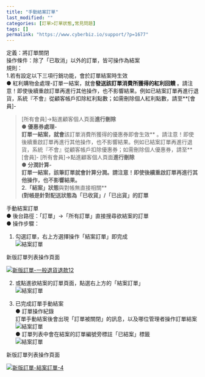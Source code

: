 ```yaml
---
title: "手動結案訂單"
last_modified: ""
categories: [訂單>訂單狀態,常見問題]
tags: []
permalink: "https://www.cyberbiz.io/support/?p=1677"
---
```


定義：將訂單關閉  
操作條件：除了「已取消」以外的訂單，皆可操作為結案  
規則：  
1.若有設定以下三項行銷功能，會於訂單結案時生效  
● 紅利購物金處理-訂單一結案，就會**發送該訂單消費所獲得的紅利回饋**
。請注意！即使後續重啟訂單再進行其他操作，也不影響結果。例如已結案訂單再進行退貨，系統『不會』從顧客帳戶扣除紅利點數；如需刪除個人紅利點數，請至**[會員]-
>[所有會員]->點進顧客個人頁面**進行刪除  
● 優惠券處理-  
訂單一結案，就會**該訂單消費所獲得的優惠券即會生效**
。請注意！即使後續重啟訂單再進行其他操作，也不影響結果。例如已結案訂單再進行退貨，系統『不會』從顧客帳戶扣除優惠券；如需刪除個人優惠券，請至**[會員]-
>[所有會員]->點進顧客個人頁面**進行刪除  
● 分潤計算-  
訂單一結案，該筆訂單就會計算分潤。請注意！即使後續重啟訂單再進行其他操作，也不影響結果。  
2.「結案」狀態**與對帳無直接相關**  
**(對帳是針對配送狀態為「已收貨」/「已出貨」的訂單**

手動結案訂單  
● 後台路徑：「訂單」→「所有訂單」直接搜尋欲結案的訂單  
● 操作步驟：

1. 勾選訂單，右上方選擇操作「結案訂單」即完成  
![結案訂單](https://www.cyberbiz.co/support/wp-content/uploads/2019/03/結案訂單-1.png)

新版訂單列表操作頁面

[![新版訂單-一般退貨退款12](https://www.cyberbiz.io/support/wp-content/uploads/新版訂單-結案訂單-1.png)](https://www.cyberbiz.io/support/wp-content/uploads/新版訂單-結案訂單-1.png)

2. 或點進欲結案的訂單頁面，點選右上方的「結案訂單」  
![結案訂單](https://www.cyberbiz.co/support/wp-content/uploads/2019/03/結案訂單-2.png)

3. 已完成訂單手動結案  
● 訂單操作紀錄  
訂單手動結案後會出現「訂單被關閉」的訊息，以及哪位管理者操作訂單結案  
![結案訂單](https://www.cyberbiz.co/support/wp-content/uploads/2019/03/結案訂單-3.png)  
● 訂單列表中會在結案的訂單編號旁標註「已結案」標籤  
![結案訂單](https://www.cyberbiz.co/support/wp-content/uploads/2019/03/結案訂單-4.png)

新版訂單列表操作頁面

[![新版訂單-結案訂單-4](https://www.cyberbiz.io/support/wp-content/uploads/新版訂單-結案訂單-4.png)](https://www.cyberbiz.io/support/wp-content/uploads/新版訂單-結案訂單-4.png)

